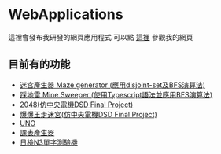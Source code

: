 # WebApplications
這裡會發布我研發的網頁應用程式
可以點 [這裡](https://cutesmouse.github.io/WebApplications/) 參觀我的網頁
## 目前有的功能
- [迷宮產生器 Maze generator (應用disjoint-set及BFS演算法)](https://cutesmouse.github.io/WebApplications/maze_generator/index.html)
- [踩地雷 Mine Sweeper (使用Typescript語法並應用BFS演算法)](https://cutesmouse.github.io/WebApplications/minesweeper/index.html)
- [2048(仿中央電機DSD Final Project)](https://cutesmouse.github.io/WebApplications/2048/2048.html)
- [爆爆王走迷宮(仿中央電機DSD Final Project)](https://cutesmouse.github.io/WebApplications/bomb/)
- [UNO](https://cutesmouse.github.io/WebApplications/uno/)
- [課表產生器](https://cutesmouse.github.io/WebApplications/course/)
- [日檢N3單字測驗機](https://cutesmouse.github.io/WebApplications/JP_voc/)
